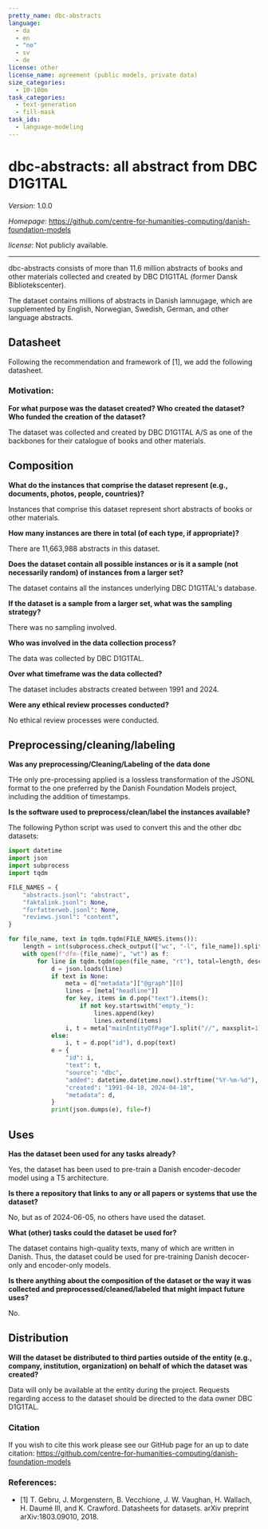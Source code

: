```yaml
---
pretty_name: dbc-abstracts
language:
  - da
  - en
  - "no"
  - sv
  - de
license: other
license_name: agreement (public models, private data)
size_categories:
  - 10-100m
task_categories:
  - text-generation
  - fill-mask
task_ids:
  - language-modeling
---
```

# dbc-abstracts: all abstract from DBC D1G1TAL

*Version*: 1.0.0

*Homepage*: https://github.com/centre-for-humanities-computing/danish-foundation-models

*license*: Not publicly available.

---

dbc-abstracts consists of more than 11.6 million abstracts of books and other materials collected and created by DBC D1G1TAL (former Dansk Bibliotekscenter).

The dataset contains millions of abstracts in Danish lamnugage, which are supplemented by English, Norwegian, Swedish, German, and other language abstracts.

## Datasheet

Following the recommendation and framework of [1], we add the following datasheet. 

### Motivation:

**For what purpose was the dataset created? Who created the dataset? Who funded the creation of the dataset?**

The dataset was collected and created by DBC D1G1TAL A/S as one of the backbones for their catalogue of books and other materials.

## Composition

**What do the instances that comprise the dataset represent (e.g., documents, photos, people, countries)?**

Instances that comprise this dataset represent short abstracts of books or other materials.

**How many instances are there in total (of each type, if appropriate)?**

There are 11,663,988 abstracts in this dataset.

**Does the dataset contain all possible instances or is it a sample (not necessarily random) of instances from a larger set?**

The dataset contains all the instances underlying DBC D1G1TAL's database.

**If the dataset is a sample from a larger set, what was the sampling strategy?**

There was no sampling involved.

**Who was involved in the data collection process?**

The data was collected by DBC D1G1TAL.

**Over what timeframe was the data collected?**

The dataset includes abstracts created between 1991 and 2024.

**Were any ethical review processes conducted?**

No ethical review processes were conducted.

## Preprocessing/cleaning/labeling

**Was any preprocessing/Cleaning/Labeling of the data done**

THe only pre-processing applied is a lossless transformation of the JSONL format to the one preferred by the Danish Foundation Models project, including the addition of timestamps.

**Is the software used to preprocess/clean/label the instances available?**

The following Python script was used to convert this and the other dbc datasets:
```python
import datetime
import json
import subprocess
import tqdm

FILE_NAMES = {
    "abstracts.jsonl": "abstract",
    "faktalink.jsonl": None,
    "forfatterweb.jsonl": None,
    "reviews.jsonl": "content",
}

for file_name, text in tqdm.tqdm(FILE_NAMES.items()):
    length = int(subprocess.check_output(["wc", "-l", file_name]).split()[0])
    with open(f"dfm-{file_name}", "wt") as f:
        for line in tqdm.tqdm(open(file_name, "rt"), total=length, desc=file_name):
            d = json.loads(line)
            if text is None:
                meta = d["metadata"]["@graph"][0]
                lines = [meta["headline"]]
                for key, items in d.pop("text").items():
                    if not key.startswith("empty_"):
                        lines.append(key)
                        lines.extend(items)
                i, t = meta["mainEntityOfPage"].split("//", maxsplit=1)[1], "\n".join(lines)
            else:
                i, t = d.pop("id"), d.pop(text)
            e = {
                "id": i,
                "text": t,
                "source": "dbc",
                "added": datetime.datetime.now().strftime("%Y-%m-%d"),
                "created": "1991-04-18, 2024-04-18",
                "metadata": d,
            }
            print(json.dumps(e), file=f)
```

## Uses

**Has the dataset been used for any tasks already?**

Yes, the dataset has been used to pre-train a Danish encoder-decoder model using a T5 architecture.

**Is there a repository that links to any or all papers or systems that use the dataset?**

No, but as of 2024-06-05, no others have used the dataset.

**What (other) tasks could the dataset be used for?**

The dataset contains high-quality texts, many of which are written in Danish. Thus, the dataset could be used for pre-training Danish decocer-only and encoder-only models.

**Is there anything about the composition of the dataset or the way it was collected and preprocessed/cleaned/labeled that might impact future uses?**

No.

## Distribution

**Will the dataset be distributed to third parties outside of the entity (e.g., company, institution, organization) on behalf of which the dataset was created?**

Data will only be available at the entity during the project. Requests regarding access to the dataset should be directed to the data owner DBC D1G1TAL.

### Citation
If you wish to cite this work please see our GitHub page for an up to date citation: https://github.com/centre-for-humanities-computing/danish-foundation-models


### References:

- [1] T. Gebru, J. Morgenstern, B. Vecchione, J. W. Vaughan, H. Wallach, H. Daumé III,
        and K. Crawford. Datasheets for datasets. arXiv preprint arXiv:1803.09010, 2018.

